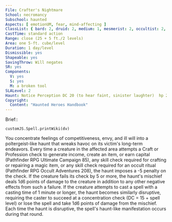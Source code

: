 ```yaml
---
File: Crafter's Nightmare
School: necromancy
Subschool: haunted
Aspects: [ emotionUM, fear, mind-affecting ]
ClassList: { bard: 2, druid: 2, medium: 1, mesmerist: 2, occultist: 2, psychic: 2, sorcerer: 2, wizard: 2, spiritualist: 2, witch: 2 }
CastTime: standard action
Range: close (25 + 5 ft./2 levels)
Area: one 5-ft. cube/level
Duration: 1 day/level
Dismissible: yes
Shapeable: yes
SavingThrow: Will negates
SR: yes
Components:
  V: yes
  S: yes
  M: a broken tool
SLALevel: 2
Haunt: Notice Perception DC 20 (to hear faint, sinister laughter)  hp 2 hp/level; Trigger skill check or spell (see text); Reset none
Copyright:
  Content: "Haunted Heroes Handbook"
---
```

Brief:: 

```dataviewjs
customJS.Spell.printWiki(dv)
```

You concentrate feelings of competitiveness, envy, and ill will into a poltergeist-like haunt that wreaks havoc on its victim's long-term endeavors. Every time a creature in the affected area attempts a Craft or Profession check to generate income, create an item, or earn capital (Pathfinder RPG Ultimate Campaign 85), any skill check required for crafting or repairing a magic item, or any skill check required for an occult ritual (Pathfinder RPG Occult Adventures 208), the haunt imposes a -5 penalty on the check. If the creature fails its check by 5 or more, the haunt's mischief deals 1d6 points of damage to the creature in addition to any other negative effects from such a failure. If the creature attempts to cast a spell with a casting time of 1 minute or longer, the haunt becomes similarly disruptive, requiring the caster to succeed at a concentration check (DC = 15 + spell level) or lose the spell and take 1d6 points of damage from the mischief. Each time the haunt is disruptive, the spell's haunt-like manifestation occurs during that round.
